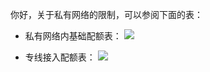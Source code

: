 你好，关于私有网络的限制，可以参阅下面的表：

- 私有网络内基础配额表：
![](https://mc.qcloudimg.com/static/img/6032cd4d25141548e4570f755b6b550e/image.png)

- 专线接入配额表：
![](https://mc.qcloudimg.com/static/img/02b0a7cdeb9bd7bb9a2d4001e4e3d965/image.png)
